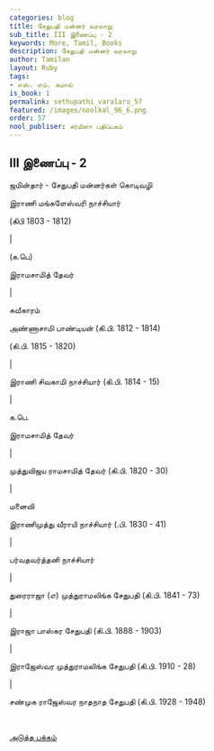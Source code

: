 ```yaml
---
categories: blog
title: சேதுபதி மன்னர் வரலாறு
sub_title: III இணைப்பு - 2
keywords: More, Tamil, Books
description: சேதுபதி மன்னர் வரலாறு
author: Tamilan
layout: Ruby
tags:
- எஸ். எம். கமால்
is_book: 1
permalink: sethupathi_varalaru_57
featured: /images/noolkal_96_6.png
order: 57
nool_publiser: சர்மிளா பதிப்பகம்
---
```



## III இணைப்பு - 2

ஜமின்தார் - சேதுபதி மன்னர்கள் கொடிவழி

இராணி மங்களேஸ்வரி நாச்சியார்

(கிபி 1803 - 1812)

|

(க.பெ)

இராமசாமித் தேவர்

|

சுவீகாரம்

அண்ணாசாமி பாண்டியன் (கி.பி. 1812 - 1814)

(கி.பி. 1815 - 1820)

|

இராணி சிவகாமி நாச்சியார் (கி.பி. 1814 - 15)

|

க.பெ.

இராமசாமித் தேவர்

|

முத்துவிஜய ராமசாமித் தேவர் (கி.பி. 1820 - 30)

|

மனைவி

இராணிமுத்து வீராயி நாச்சியார் (.பி. 1830 - 41)

|

பர்வதவர்த்தனி நாச்சியார்

|

துரைராஜா (எ) முத்துராமலிங்க சேதுபதி (கி.பி. 1841 - 73)

|

இராஜா பாஸ்கர சேதுபதி (கி.பி. 1888 - 1903)

|

இராஜேஸ்வர முத்துராமலிங்க சேதுபதி (கி.பி. 1910 - 28)

|

சண்முக ராஜேஸ்வர நாதநாத சேதுபதி (கி.பி. 1928 - 1948)

﻿

[அடுத்த பக்கம்](sethupathi_varalaru_58)